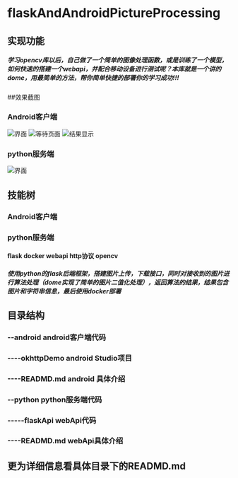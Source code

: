 # flaskAndAndroidPictureProcessing

## 实现功能

##### 	学习opencv库以后，自己做了一个简单的图像处理函数，或是训练了一个模型，如何快速的搭建一个webapi，并配合移动设备进行测试呢？本库就是一个讲的dome，用最简单的方法，帮你简单快捷的部署你的学习成功!!!
##效果截图
### Android客户端
![界面](https://github.com/noob3-3/flaskAndAndroidPictureProcessing/blob/master/images/界面.png)
![等待页面](https://github.com/noob3-3/flaskAndAndroidPictureProcessing/blob/master/images/等待页面.png)
![结果显示](https://github.com/noob3-3/flaskAndAndroidPictureProcessing/blob/master/images/结果显示.png)
### python服务端
![界面](https://github.com/noob3-3/flaskAndAndroidPictureProcessing/blob/master/images/界面.png)
## 技能树

### Android客户端


### python服务端

#### 	flask docker webapi http协议 opencv

##### 	使用python的flask后端框架，搭建图片上传，下载接口，同时对接收到的图片进行算法处理（dome实现了简单的图片二值化处理），返回算法的结果，结果包含图片和字符串信息，最后使用docker部署

## 目录结构

### --android android客户端代码

###   ----okhttpDemo  android Studio项目 

###   ----READMD.md  android 具体介绍

### --python python服务端代码

### 	-----flaskApi   webApi代码

### 	----READMD.md  webApi具体介绍



## 更为详细信息看具体目录下的READMD.md
